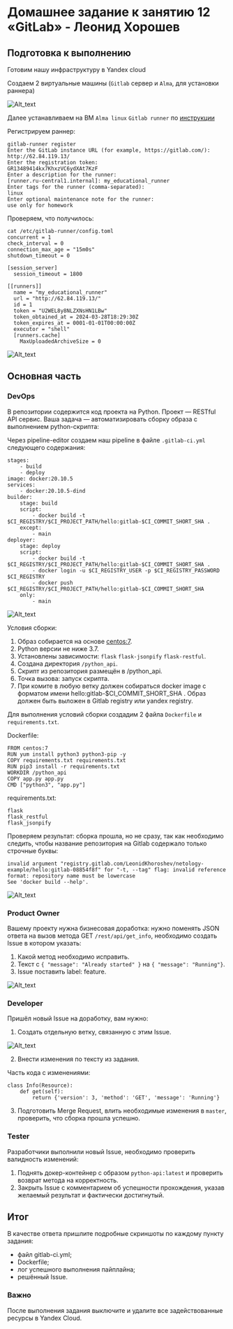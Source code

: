 # Домашнее задание к занятию 12 «GitLab» - Леонид Хорошев

## Подготовка к выполнению

Готовим нашу инфраструктуру в Yandex cloud 

Создаем 2 виртуальные машины (`Gitlab` сервер и `Alma`, для установки раннера)

![Alt_text](https://github.com/LeonidKhoroshev/mnt-homeworks/blob/MNT-video/09-ci-06-gitlab/screenshots/git1.png)

Далее устанавливаем на ВМ `Alma linux` `Gitlab runner` по [инструкции](https://docs.gitlab.com/runner/install/linux-repository.html)

Регистрируем раннер:

```
gitlab-runner register
Enter the GitLab instance URL (for example, https://gitlab.com/):
http://62.84.119.13/
Enter the registration token:
GR13489414kx7KhxzVC6ydXAt7KzF
Enter a description for the runner:
[runner.ru-central1.internal]: my_educational_runner
Enter tags for the runner (comma-separated):
linux
Enter optional maintenance note for the runner:
use only for homework
```

Проверяем, что получилось:

```
cat /etc/gitlab-runner/config.toml
concurrent = 1
check_interval = 0
connection_max_age = "15m0s"
shutdown_timeout = 0

[session_server]
  session_timeout = 1800

[[runners]]
  name = "my_educational_runner"
  url = "http://62.84.119.13/"
  id = 1
  token = "U2WEL8y8NLZXNsHN1LBw"
  token_obtained_at = 2024-03-28T18:29:30Z
  token_expires_at = 0001-01-01T00:00:00Z
  executor = "shell"
  [runners.cache]
    MaxUploadedArchiveSize = 0
```

![Alt_text](https://github.com/LeonidKhoroshev/mnt-homeworks/blob/MNT-video/09-ci-06-gitlab/screenshots/git2.png)

## Основная часть

### DevOps

В репозитории содержится код проекта на Python. Проект — RESTful API сервис. Ваша задача — автоматизировать сборку образа с выполнением python-скрипта:

Через pipeline-editor создаем наш pipeline в файле `.gitlab-ci.yml` следующего содержания:

```
stages:
    - build
    - deploy
image: docker:20.10.5
services:
    - docker:20.10.5-dind
builder:
    stage: build
    script:
        - docker build -t $CI_REGISTRY/$CI_PROJECT_PATH/hello:gitlab-$CI_COMMIT_SHORT_SHA .
    except:
        - main
deployer:
    stage: deploy
    script:
        - docker build -t $CI_REGISTRY/$CI_PROJECT_PATH/hello:gitlab-$CI_COMMIT_SHORT_SHA .
        - docker login -u $CI_REGISTRY_USER -p $CI_REGISTRY_PASSWORD $CI_REGISTRY
        - docker push $CI_REGISTRY/$CI_PROJECT_PATH/hello:gitlab-$CI_COMMIT_SHORT_SHA
    only:
        - main
```

![Alt_text](https://github.com/LeonidKhoroshev/mnt-homeworks/blob/MNT-video/09-ci-06-gitlab/screenshots/git7.png)

Условия сборки:

1. Образ собирается на основе [centos:7](https://hub.docker.com/_/centos?tab=tags&page=1&ordering=last_updated).
2. Python версии не ниже 3.7.
3. Установлены зависимости: `flask` `flask-jsonpify` `flask-restful`.
4. Создана директория `/python_api`.
5. Скрипт из репозитория размещён в /python_api.
6. Точка вызова: запуск скрипта.
7. При комите в любую ветку должен собираться docker image с форматом имени hello:gitlab-$CI_COMMIT_SHORT_SHA . Образ должен быть выложен в Gitlab registry или yandex registry.

Для выполнения условий сборки создадим 2 файла `Dockerfile` и `requirements.txt`.

Dockerfile:
```
FROM centos:7
RUN yum install python3 python3-pip -y
COPY requirements.txt requirements.txt
RUN pip3 install -r requirements.txt
WORKDIR /python_api
COPY app.py app.py
CMD ["python3", "app.py"]
```

requirements.txt:
```
flask
flask_restful
flask_jsonpify
```

Проверяем результат: сборка прошла, но не сразу, так как необходимо следить, чтобы название репозитория на Gitlab содержало только строчные буквы:
```
invalid argument "registry.gitlab.com/LeonidKhoroshev/netology-example/hello:gitlab-08854f8f" for "-t, --tag" flag: invalid reference format: repository name must be lowercase
See 'docker build --help'.
```

![Alt_text](https://github.com/LeonidKhoroshev/mnt-homeworks/blob/MNT-video/09-ci-06-gitlab/screenshots/git3.png)

### Product Owner

Вашему проекту нужна бизнесовая доработка: нужно поменять JSON ответа на вызов метода GET `/rest/api/get_info`, необходимо создать Issue в котором указать:

1. Какой метод необходимо исправить.
2. Текст с `{ "message": "Already started" }` на `{ "message": "Running"}`.
3. Issue поставить label: feature.

![Alt_text](https://github.com/LeonidKhoroshev/mnt-homeworks/blob/MNT-video/09-ci-06-gitlab/screenshots/git6.png)


### Developer

Пришёл новый Issue на доработку, вам нужно:

1. Создать отдельную ветку, связанную с этим Issue.

![Alt_text](https://github.com/LeonidKhoroshev/mnt-homeworks/blob/MNT-video/09-ci-06-gitlab/screenshots/git8.png)

2. Внести изменения по тексту из задания.

Часть кода с изменениями:
```
class Info(Resource):
    def get(self):
        return {'version': 3, 'method': 'GET', 'message': 'Running'}
```

3. Подготовить Merge Request, влить необходимые изменения в `master`, проверить, что сборка прошла успешно.


### Tester

Разработчики выполнили новый Issue, необходимо проверить валидность изменений:

1. Поднять докер-контейнер с образом `python-api:latest` и проверить возврат метода на корректность.
2. Закрыть Issue с комментарием об успешности прохождения, указав желаемый результат и фактически достигнутый.

## Итог

В качестве ответа пришлите подробные скриншоты по каждому пункту задания:

- файл gitlab-ci.yml;
- Dockerfile; 
- лог успешного выполнения пайплайна;
- решённый Issue.

### Важно 
После выполнения задания выключите и удалите все задействованные ресурсы в Yandex Cloud.

